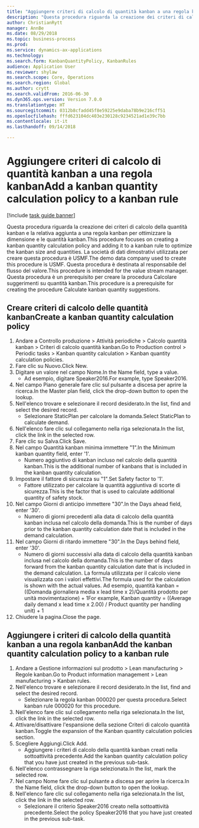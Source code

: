 ```yaml
--- 
title: "Aggiungere criteri di calcolo di quantità kanban a una regola kanban"
description: "Questa procedura riguarda la creazione dei criteri di calcolo della quantità kanban e la relativa aggiunta a una regola kanban per ottimizzare la dimensione e le quantità kanban."
author: ChristianRytt
manager: AnnBe
ms.date: 08/29/2018
ms.topic: business-process
ms.prod: 
ms.service: dynamics-ax-applications
ms.technology: 
ms.search.form: KanbanQuantityPolicy, KanbanRules
audience: Application User
ms.reviewer: shylaw
ms.search.scope: Core, Operations
ms.search.region: Global
ms.author: crytt
ms.search.validFrom: 2016-06-30
ms.dyn365.ops.version: Version 7.0.0
ms.translationtype: HT
ms.sourcegitcommit: 0312b8cfadd45f8e59225e9daba78b9e216cff51
ms.openlocfilehash: fffd623104dc403e230128c9234521ad1e39c7bb
ms.contentlocale: it-it
ms.lasthandoff: 09/14/2018

---
```

# <a name="add-a-kanban-quantity-calculation-policy-to-a-kanban-rule"></a><span data-ttu-id="ecfc2-103">Aggiungere criteri di calcolo di quantità kanban a una regola kanban</span><span class="sxs-lookup"><span data-stu-id="ecfc2-103">Add a kanban quantity calculation policy to a kanban rule</span></span>

[!include [task guide banner](../../includes/task-guide-banner.md)]

<span data-ttu-id="ecfc2-104">Questa procedura riguarda la creazione dei criteri di calcolo della quantità kanban e la relativa aggiunta a una regola kanban per ottimizzare la dimensione e le quantità kanban.</span><span class="sxs-lookup"><span data-stu-id="ecfc2-104">This procedure focuses on creating a kanban quantity calculation policy and adding it to a kanban rule to optimize the kanban size and quantities.</span></span> <span data-ttu-id="ecfc2-105">La società di dati dimostrativi utilizzata per creare questa procedura è USMF.</span><span class="sxs-lookup"><span data-stu-id="ecfc2-105">The demo data company used to create this procedure is USMF.</span></span> <span data-ttu-id="ecfc2-106">Questa procedura è destinata al responsabile del flusso del valore.</span><span class="sxs-lookup"><span data-stu-id="ecfc2-106">This procedure is intended for the value stream manager.</span></span> <span data-ttu-id="ecfc2-107">Questa procedura è un prerequisito per creare la procedura Calcolare suggerimenti su quantità kanban.</span><span class="sxs-lookup"><span data-stu-id="ecfc2-107">This procedure is a prerequisite for creating the procedure Calculate kanban quantity suggestions.</span></span> 


## <a name="create-a-kanban-quantity-calculation-policy"></a><span data-ttu-id="ecfc2-108">Creare criteri di calcolo delle quantità kanban</span><span class="sxs-lookup"><span data-stu-id="ecfc2-108">Create a kanban quantity calculation policy</span></span>
1. <span data-ttu-id="ecfc2-109">Andare a Controllo produzione > Attività periodiche > Calcolo quantità kanban > Criteri di calcolo quantità kanban.</span><span class="sxs-lookup"><span data-stu-id="ecfc2-109">Go to Production control > Periodic tasks > Kanban quantity calculation > Kanban quantity calculation policies.</span></span>
2. <span data-ttu-id="ecfc2-110">Fare clic su Nuovo.</span><span class="sxs-lookup"><span data-stu-id="ecfc2-110">Click New.</span></span>
3. <span data-ttu-id="ecfc2-111">Digitare un valore nel campo Nome.</span><span class="sxs-lookup"><span data-stu-id="ecfc2-111">In the Name field, type a value.</span></span>
    * <span data-ttu-id="ecfc2-112">Ad esempio, digitare Speaker2016.</span><span class="sxs-lookup"><span data-stu-id="ecfc2-112">For example, type Speaker2016.</span></span>  
4. <span data-ttu-id="ecfc2-113">Nel campo Piano generale fare clic sul pulsante a discesa per aprire la ricerca.</span><span class="sxs-lookup"><span data-stu-id="ecfc2-113">In the Master plan field, click the drop-down button to open the lookup.</span></span>
5. <span data-ttu-id="ecfc2-114">Nell'elenco trovare e selezionare il record desiderato.</span><span class="sxs-lookup"><span data-stu-id="ecfc2-114">In the list, find and select the desired record.</span></span>
    * <span data-ttu-id="ecfc2-115">Selezionare StaticPlan per calcolare la domanda.</span><span class="sxs-lookup"><span data-stu-id="ecfc2-115">Select StaticPlan to calculate demand.</span></span>  
6. <span data-ttu-id="ecfc2-116">Nell'elenco fare clic sul collegamento nella riga selezionata.</span><span class="sxs-lookup"><span data-stu-id="ecfc2-116">In the list, click the link in the selected row.</span></span>
7. <span data-ttu-id="ecfc2-117">Fare clic su Salva.</span><span class="sxs-lookup"><span data-stu-id="ecfc2-117">Click Save.</span></span>
8. <span data-ttu-id="ecfc2-118">Nel campo Quantità kanban minima immettere "1".</span><span class="sxs-lookup"><span data-stu-id="ecfc2-118">In the Minimum kanban quantity field, enter '1'.</span></span>
    * <span data-ttu-id="ecfc2-119">Numero aggiuntivo di kanban incluso nel calcolo della quantità kanban.</span><span class="sxs-lookup"><span data-stu-id="ecfc2-119">This is the additional number of kanbans that is included in the kanban quantity calculation.</span></span>  
9. <span data-ttu-id="ecfc2-120">Impostare il fattore di sicurezza su "1".</span><span class="sxs-lookup"><span data-stu-id="ecfc2-120">Set Safety factor to '1'.</span></span>
    * <span data-ttu-id="ecfc2-121">Fattore utilizzato per calcolare la quantità aggiuntiva di scorte di sicurezza.</span><span class="sxs-lookup"><span data-stu-id="ecfc2-121">This is the factor that is used to calculate additional quantity of safety stock.</span></span>  
10. <span data-ttu-id="ecfc2-122">Nel campo Giorni di anticipo immettere "30".</span><span class="sxs-lookup"><span data-stu-id="ecfc2-122">In the Days ahead field, enter '30'.</span></span>
    * <span data-ttu-id="ecfc2-123">Numero di giorni precedenti alla data di calcolo della quantità kanban inclusa nel calcolo della domanda.</span><span class="sxs-lookup"><span data-stu-id="ecfc2-123">This is the number of days prior to the kanban quantity calculation date that is included in the demand calculation.</span></span>  
11. <span data-ttu-id="ecfc2-124">Nel campo Giorni di ritardo immettere "30".</span><span class="sxs-lookup"><span data-stu-id="ecfc2-124">In the Days behind field, enter '30'.</span></span>
    * <span data-ttu-id="ecfc2-125">Numero di giorni successivi alla data di calcolo della quantità kanban inclusa nel calcolo della domanda.</span><span class="sxs-lookup"><span data-stu-id="ecfc2-125">This is the number of days forward from the kanban quantity calculation date that is included in the demand calculation.</span></span>  <span data-ttu-id="ecfc2-126">La formula utilizzata per il calcolo viene visualizzata con i valori effettivi.</span><span class="sxs-lookup"><span data-stu-id="ecfc2-126">The formula used for the calculation is shown with the actual values.</span></span> <span data-ttu-id="ecfc2-127">Ad esempio, quantità kanban = ((Domanda giornaliera media x lead time x 2)/Quantità prodotto per unità movimentazione) + 1</span><span class="sxs-lookup"><span data-stu-id="ecfc2-127">For example,  Kanban quantity = ((Average daily demand x lead time x 2.00) / Product quantity per handling unit) + 1</span></span>  
12. <span data-ttu-id="ecfc2-128">Chiudere la pagina.</span><span class="sxs-lookup"><span data-stu-id="ecfc2-128">Close the page.</span></span>

## <a name="add-the-kanban-quantity-calculation-policy-to-a-kanban-rule"></a><span data-ttu-id="ecfc2-129">Aggiungere i criteri di calcolo della quantità kanban a una regola kanban</span><span class="sxs-lookup"><span data-stu-id="ecfc2-129">Add the kanban quantity calculation policy to a kanban rule</span></span>
1. <span data-ttu-id="ecfc2-130">Andare a Gestione informazioni sul prodotto > Lean manufacturing > Regole kanban.</span><span class="sxs-lookup"><span data-stu-id="ecfc2-130">Go to Product information management > Lean manufacturing > Kanban rules.</span></span>
2. <span data-ttu-id="ecfc2-131">Nell'elenco trovare e selezionare il record desiderato.</span><span class="sxs-lookup"><span data-stu-id="ecfc2-131">In the list, find and select the desired record.</span></span>
    * <span data-ttu-id="ecfc2-132">Selezionare la regola kanban 000020 per questa procedura.</span><span class="sxs-lookup"><span data-stu-id="ecfc2-132">Select kanban rule 000020 for this procedure.</span></span>  
3. <span data-ttu-id="ecfc2-133">Nell'elenco fare clic sul collegamento nella riga selezionata.</span><span class="sxs-lookup"><span data-stu-id="ecfc2-133">In the list, click the link in the selected row.</span></span>
4. <span data-ttu-id="ecfc2-134">Attivare/disattivare l'espansione della sezione Criteri di calcolo quantità kanban.</span><span class="sxs-lookup"><span data-stu-id="ecfc2-134">Toggle the expansion of the Kanban quantity calculation policies section.</span></span>
5. <span data-ttu-id="ecfc2-135">Scegliere Aggiungi.</span><span class="sxs-lookup"><span data-stu-id="ecfc2-135">Click Add.</span></span>
    * <span data-ttu-id="ecfc2-136">Aggiungere i criteri di calcolo della quantità kanban creati nella sottoattività precedente.</span><span class="sxs-lookup"><span data-stu-id="ecfc2-136">Add the kanban quantity calculation policy that you have just created in the previous sub-task.</span></span>  
6. <span data-ttu-id="ecfc2-137">Nell'elenco contrassegnare la riga selezionata.</span><span class="sxs-lookup"><span data-stu-id="ecfc2-137">In the list, mark the selected row.</span></span>
7. <span data-ttu-id="ecfc2-138">Nel campo Nome fare clic sul pulsante a discesa per aprire la ricerca.</span><span class="sxs-lookup"><span data-stu-id="ecfc2-138">In the Name field, click the drop-down button to open the lookup.</span></span>
8. <span data-ttu-id="ecfc2-139">Nell'elenco fare clic sul collegamento nella riga selezionata.</span><span class="sxs-lookup"><span data-stu-id="ecfc2-139">In the list, click the link in the selected row.</span></span>
    * <span data-ttu-id="ecfc2-140">Selezionare il criterio Speaker2016 creato nella sottoattività precedente.</span><span class="sxs-lookup"><span data-stu-id="ecfc2-140">Select the policy Speaker2016 that you have just created in the previous sub-task.</span></span>  


